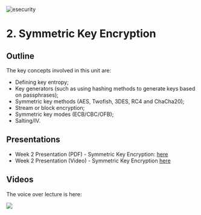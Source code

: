 ![esecurity](https://raw.githubusercontent.com/billbuchanan/esecurity/master/z_associated/esecurity_graphics.jpg)
# 2. Symmetric Key Encryption

## Outline
The key concepts involved in this unit are:

* Defining key entropy; 
* Key generators (such as using hashing methods to generate keys based on passphrases); 
* Symmetric key methods (AES, Twofish, 3DES, RC4 and ChaCha20); 
* Stream or block encryption; 
* Symmetric key modes (ECB/CBC/OFB); 
* Salting/IV.


## Presentations

* Week 2 Presentation (PDF) - Symmetric Key Encryption: [here](https://asecuritysite.com/public/chapter02_secret.pdf)
* Week 2 Presentation (Video) - Symmetric Key Encryption [here](https://youtu.be/kdCI5UiVl04)


## Videos
The voice over lecture is here:

[![](http://img.youtube.com/vi/nLRV34K3xIo/0.jpg)](https://www.youtube.com/watch?v=kdCI5UiVl04 "")



